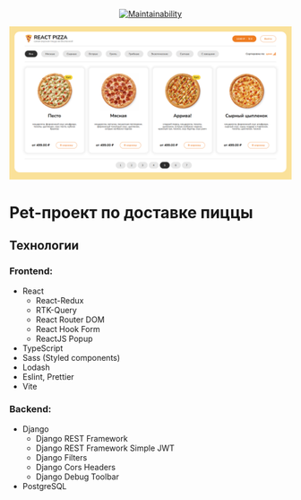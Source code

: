<div align="center">

  [![Maintainability](https://api.codeclimate.com/v1/badges/c2743f1ac52be57817ae/maintainability)](https://codeclimate.com/github/diplomatgmg/fullstack-pizza/maintainability)

</div>

![Preview](https://github.com/diplomatgmg/fullstack-pizza/blob/main/preview.png?raw=true)


# Pet-проект по доставке пиццы

## Технологии

### **Frontend:**

- React
  - React-Redux
  - RTK-Query
  - React Router DOM
  - React Hook Form
  - ReactJS Popup
- TypeScript
- Sass (Styled components)
- Lodash
- Eslint, Prettier
- Vite

### **Backend:**
- Django
  - Django REST Framework
  - Django REST Framework Simple JWT
  - Django Filters
  - Django Cors Headers
  - Django Debug Toolbar
- PostgreSQL
